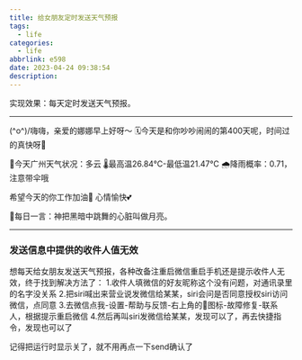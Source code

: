 ```yaml
---
title: 给女朋友定时发送天气预报
tags:
  - life
categories:
  - life
abbrlink: e598
date: 2023-04-24 09:38:54
description:
---
```






实现效果：每天定时发送天气预报。

-------

(^o^)/嗨嗨，亲爱的娜娜早上好呀～
🗓️今天是和你吵吵闹闹的第400天呢，时间过的真快呀🎉

🌈今天广州天气状况：多云
🌡️最高温26.84°C-最低温21.47°C
🌧️降雨概率：0.71，注意带伞哦

希望今天的你工作加油💪
心情愉快💕

📖每日一言：神把黑暗中跳舞的心脏叫做月亮。

---------

### 发送信息中提供的收件人值无效

想每天给女朋友发送天气预报，各种改备注重启微信重启手机还是提示收件人无效，终于找到解决方法了：
1.收件人填微信的好友昵称这个没有问题，对通讯录里的名字没关系
2.把siri喊出来营业说发微信给某某，siri会问是否同意授权siri访问微信，点同意
3.去微信点我-设置-帮助与反馈-右上角的🔧图标-故障修复-联系人，根据提示重启微信
4.然后再叫siri发微信给某某，发现可以了，再去快捷指令，发现也可以了

记得把运行时显示关了，就不用再点一下send确认了

<!--more-->







